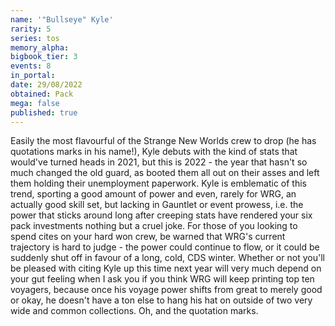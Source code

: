 ```yaml
---
name: '"Bullseye" Kyle'
rarity: 5
series: tos
memory_alpha:
bigbook_tier: 3
events: 8
in_portal:
date: 29/08/2022
obtained: Pack
mega: false
published: true
---
```


Easily the most flavourful of the Strange New Worlds crew to drop (he has quotations marks in his name!), Kyle debuts with the kind of stats that would've turned heads in 2021, but this is 2022 - the year that hasn't so much changed the old guard, as booted them all out on their asses and left them holding their unemployment paperwork. Kyle is emblematic of this trend, sporting a good amount of power and even, rarely for WRG, an actually good skill set, but lacking in Gauntlet or event prowess, i.e. the power that sticks around long after creeping stats have rendered your six pack investments nothing but a cruel joke. For those of you looking to spend cites on your hard won crew, be warned that WRG's current trajectory is hard to judge - the power could continue to flow, or it could be suddenly shut off in favour of a long, cold, CDS winter. Whether or not you'll be pleased with citing Kyle up this time next year will very much depend on your gut feeling when I ask you if you think WRG will keep printing top ten voyagers, because once his voyage power shifts from great to merely good or okay, he doesn't have a ton else to hang his hat on outside of two very wide and common collections. Oh, and the quotation marks.
